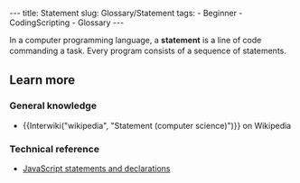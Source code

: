 --- title: Statement slug: Glossary/Statement tags: - Beginner - CodingScripting - Glossary ---

In a computer programming language, a **statement** is a line of code commanding a task. <span style="line-height: 1.5;">Every program consists of a sequence of statements.</span>

## Learn more

### General knowledge

- {{Interwiki("wikipedia", "Statement (computer science)")}} on Wikipedia

### Technical reference

- [JavaScript statements and declarations](/en-US/docs/Web/JavaScript/Reference/Statements)
